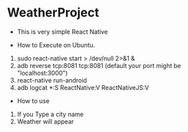 # WeatherProject

- This is very simple React Native

- How to Execute on Ubuntu.

1. sudo react-native start > /dev/null 2>&1 &
2. adb reverse tcp:8081 tcp:8081  (default your port might be "localhost:3000")
3. react-native run-android
4. adb logcat *:S ReactNative:V ReactNativeJS:V

- How to use

1. If you Type a city name
2. Weather will appear
